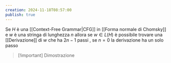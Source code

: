 ```yaml
---
creation: 2024-11-18T08:57:00
publish: true
---
```

Se $H$ è una [[Context-Free Grammar|CFG]] in [[Forma normale di Chomsky]] e $w$ è una stringa di lunghezza $n$ allora se $w \in L(H)$ è possibile trovare una [[Derivazione]] di $w$ che ha $2n-1$ passi , se $n=0$ la derivazione ha un solo passo

>[!important] Dimostrazione
>
>